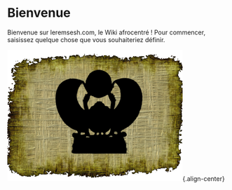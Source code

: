 <!-- TITLE: LEREMSESH.COM -->
<!-- SUBTITLE: Page d'acceuil -->


# Bienvenue
Bienvenue sur leremsesh.com, le Wiki afrocentré !
Pour commencer, saisissez quelque chose que vous souhaiteriez définir.

![Logo Leremsesh Com](/uploads/logo/logo-leremsesh-com.png "Logo Leremsesh Com"){.align-center}
